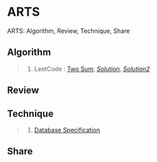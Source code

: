 # **ARTS**
ARTS: Algorithm, Review, Technique, Share

## **Algorithm**
> 1. LeetCode : [Two Sum](https://leetcode.com/problems/two-sum/description/), *[Solution](./Algorithm/TwoSum.java)*, *[Solution2](./Algorithm/TwoSum2.java)*

## **Review**


## **Technique**
> 1. [Database Specification](./Technique/)

## **Share**
